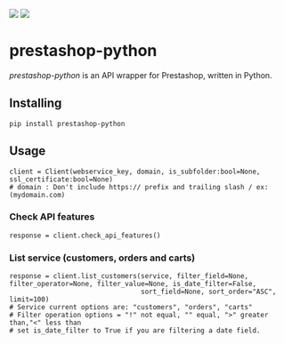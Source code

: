 ![](https://img.shields.io/badge/version-0.1.0-success) ![](https://img.shields.io/badge/Python-3.8%20|%203.9%20|%203.10%20|%203.11-4B8BBE?logo=python&logoColor=white)
# prestashop-python

*prestashop-python* is an API wrapper for Prestashop, written in Python.
## Installing
```
pip install prestashop-python
```
## Usage
```
client = Client(webservice_key, domain, is_subfolder:bool=None, ssl_certificate:bool=None)
# domain : Don't include https:// prefix and trailing slash / ex:(mydomain.com)
```
### Check API features
```
response = client.check_api_features()
```
### List service (customers, orders and carts)
```
response = client.list_customers(service, filter_field=None, filter_operator=None, filter_value=None, is_date_filter=False,
                                 sort_field=None, sort_order="ASC", limit=100)
# Service current options are: "customers", "orders", "carts"
# Filter operation options = "!" not equal, "" equal, ">" greater than,"<" less than
# set is_date_filter to True if you are filtering a date field.
```

